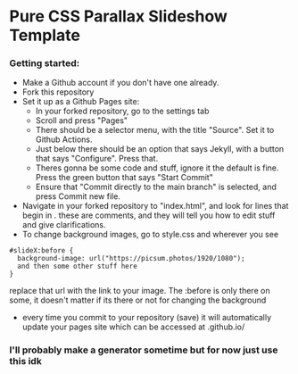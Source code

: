 # Pure CSS Parallax Slideshow Template
### Getting started:
- Make a Github account if you don't have one already. <br>
- Fork this repository<br>
- Set it up as a Github Pages site:<br>
  - In your forked repository, go to the settings tab <br>
  - Scroll and press "Pages" <br>
  - There should be a selector menu, with the title "Source". Set it to Github Actions. <br>
  - Just below there should be an option that says Jekyll, with a button that says "Configure". Press that. <br>
  - Theres gonna be some code and stuff, ignore it the default is fine. Press the green button that says "Start Commit" <br>
  - Ensure that "Commit directly to the main branch" is selected, and press Commit new file. <br>
- Navigate in your forked repository to "index.html", and look for lines that begin in <!-- and end in -->. these are comments, and they will tell you how to edit stuff and give clarifications.
- To change background images, go to style.css and wherever you see
```
#slideX:before {
  background-image: url("https://picsum.photos/1920/1080");
  and then some other stuff here
}
```
replace that url with the link to your image. The :before is only there on some, it doesn't matter if its there or not for changing the background

- every time you commit to your repository (save) it will automatically update your pages site which can be accessed at <your account name>.github.io/<repository name>
  
### I'll probably make a generator sometime but for now just use this idk

